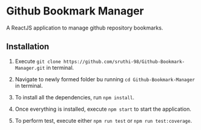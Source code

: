 # Github Bookmark Manager

A ReactJS application to manage github repository bookmarks.

## Installation

1. Execute ```git clone https://github.com/sruthi-98/Github-Bookmark-Manager.git``` in terminal.

2. Navigate to newly formed folder bu running ```cd Github-Bookmark-Manager``` in terminal.

3. To install all the dependencies, run ```npm install```.

4. Once everything is installed, execute ```npm start``` to start the application.

5. To perform test, execute either ```npm run test``` or ```npm run test:coverage```.





